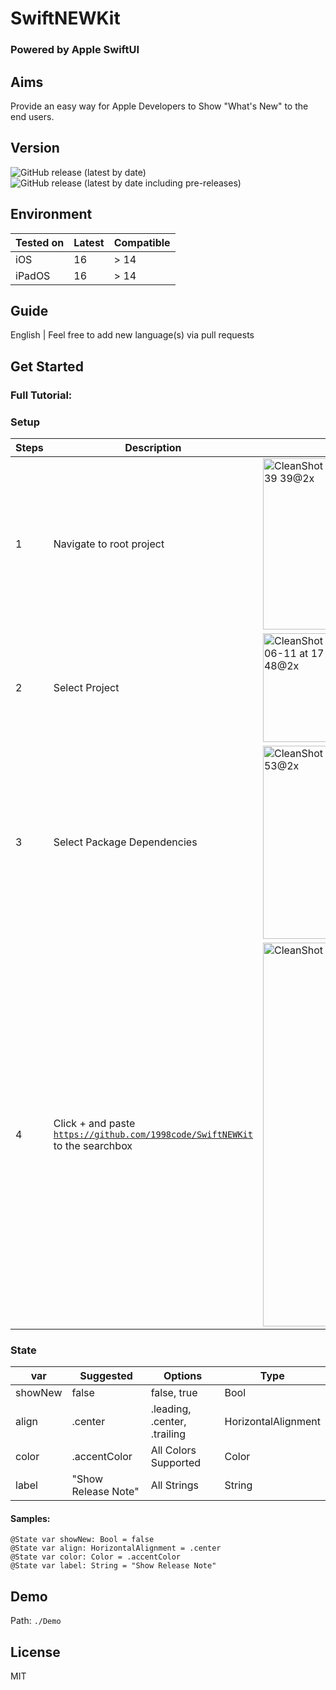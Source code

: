 # SwiftNEWKit
### Powered by Apple SwiftUI

## Aims
Provide an easy way for Apple Developers to Show "What's New" to the end users.

## Version
![GitHub release (latest by date)](https://img.shields.io/github/v/release/1998code/SwiftNEWKit?color=g&label=STABLE&style=for-the-badge)
![GitHub release (latest by date including pre-releases)](https://img.shields.io/github/v/release/1998code/SwiftNEWKit?color=green&include_prereleases&label=BETA&style=for-the-badge)

## Environment

Tested on | Latest | Compatible
--------- | ------ | ----------
iOS       | 16     | > 14
iPadOS    | 16     | > 14

## Guide
English | Feel free to add new language(s) via pull requests

## Get Started
### Full Tutorial: 

### Setup
Steps | Description | Screenshot
------| ----------- | ----------
1 | Navigate to root project | <img width="274" alt="CleanShot 2022-06-11 at 17 39 39@2x" src="https://user-images.githubusercontent.com/54872601/173182521-27481cf2-c9bf-4f87-95cc-76f5d1c05094.png">
2 | Select Project | <img width="174" alt="CleanShot 2022-06-11 at 17 39 48@2x" src="https://user-images.githubusercontent.com/54872601/173182523-6a24c67a-8f27-4ef7-a3f4-ea63cfd8436f.png">
3 | Select Package Dependencies | <img width="309" alt="CleanShot 2022-06-11 at 17 39 53@2x" src="https://user-images.githubusercontent.com/54872601/173182526-e5660b7f-c50c-4173-81f5-83c10c514659.png">
4 | Click + and paste <code>https://github.com/1998code/SwiftNEWKit</code> to the searchbox | <img width="614" alt="CleanShot 2022-06-11 at 17 39 32@2x" src="https://user-images.githubusercontent.com/54872601/173182527-2a151198-7ac0-4735-8257-11580ada3d5e.png">

### State
var     | Suggested           | Options                      | Type
------- | ------------------- | ---------------------------- | ----
showNew | false               | false, true                  | Bool
align   | .center             | .leading, .center, .trailing | HorizontalAlignment
color   | .accentColor        | All Colors Supported         | Color
label   | "Show Release Note" | All Strings                  | String

#### Samples:
```
@State var showNew: Bool = false
@State var align: HorizontalAlignment = .center
@State var color: Color = .accentColor
@State var label: String = "Show Release Note"
```

## Demo
Path: <code>./Demo</code>

## License
MIT
